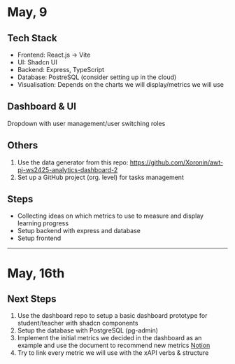 # May, 9

## Tech Stack
* Frontend: React.js -> Vite
* UI: Shadcn UI
* Backend: Express, TypeScript
* Database: PostreSQL (consider setting up in the cloud)
* Visualisation: Depends on the charts we will display/metrics we will use

## Dashboard & UI
Dropdown with user management/user switching roles

## Others

1. Use the data generator from this repo: https://github.com/Xoronin/awt-pj-ws2425-analytics-dashboard-2
2. Set up a GitHub project (org. level) for tasks management

## Steps

* Collecting ideas on which metrics to use to measure and display learning progress
* Setup backend with express and database
* Setup frontend

---

# May, 16th

## Next Steps

1. Use the dashboard repo to setup a basic dashboard prototype for student/teacher with shadcn components
2. Setup the database with PostgreSQL (pg-admin)
3. Implement the initial metrics we decided in the dashboard as an example and use the document to recommend new metrics [Notion](https://www.notion.so/Advanced-Media-Technologies-1f5b19ab3187805abfa1f8ea48dd6403?pvs=4)
4. Try to link every metric we will use with the xAPI verbs & structure